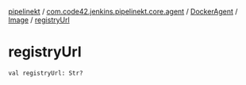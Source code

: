 [pipelinekt](../../../index.md) / [com.code42.jenkins.pipelinekt.core.agent](../../index.md) / [DockerAgent](../index.md) / [Image](index.md) / [registryUrl](./registry-url.md)

# registryUrl

`val registryUrl: Str?`